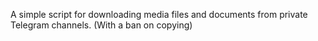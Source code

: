 A simple script for downloading media files and documents from private Telegram channels. (With a ban on copying)
